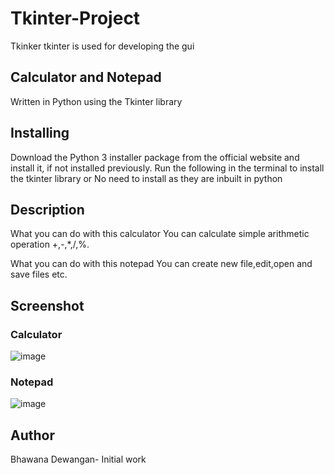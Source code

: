 # Tkinter-Project
Tkinker  tkinter is used for developing the gui

## Calculator and Notepad
Written in Python using the Tkinter library

## Installing
Download the Python 3 installer package from the official website and install it, if not installed previously.
Run the following in the terminal to install the tkinter library or No need to install as they are inbuilt in python

## Description
What you can do with this calculator
You can calculate simple arithmetic operation +,-,*,/,%.

What you can do with this notepad
You can create new file,edit,open and save files etc.

## Screenshot
### Calculator
![image](https://user-images.githubusercontent.com/115826888/213198637-28fdcc6f-74e2-4b82-a98f-f53888cfd18e.png)

### Notepad
![image](https://user-images.githubusercontent.com/115826888/213198368-9cd13a3b-0403-4bcf-9215-f73325daeb1e.png)

## Author
Bhawana Dewangan- Initial work


